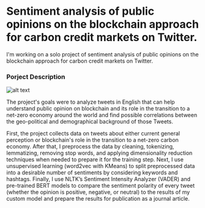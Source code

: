 # Sentiment analysis of public opinions on the blockchain approach for carbon credit markets on Twitter.
I'm working on a solo project of sentiment analysis of public opinions on the blockchain approach for carbon credit markets on Twitter. 

### Porject Description 

![alt text](http://url/to/img.png)

The project's goals were to analyze tweets in English that can help understand public opinion on blockchain and its role in the transition to a net-zero economy around the world and find possible correlations between the geo-political and demographical background of those Tweets.

First, the project collects data on tweets about either current general perception or blockchain's role in the transition to a net-zero carbon economy. After that, I preprocess the data by cleaning, tokenizing, lemmatizing, removing stop words, and applying dimensionality reduction techniques when needed to prepare it for the training step. Next, I use unsupervised learning (word2vec with KMeans) to split preprocessed data into a desirable number of sentiments by considering keywords and hashtags. Finally, I use NLTK’s Sentiment Intensity Analyzer (VADER) and pre-trained BERT models to compare the sentiment polarity of every tweet (whether the opinion is positive, negative, or neutral) to the results of my custom model and prepare the results for publication as a journal article.

